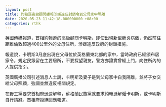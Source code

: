 ```yaml
---
layout: post
title: 約翰遜高級顧問據報涉嫌違反封鎖令到父母家中隔離
date: 2020-05-23 11:42:18.000000000 +08:00
categories: rthk
---
```


英國傳媒報道，首相約翰遜的高級顧問卡明斯，即使出現新型肺炎病徵，仍然前往距離倫敦超過400公里外的父母住所，涉嫌違反政府的封鎖措施。

報道說，卡明斯3月底出現在父母位於英格蘭東北部的家中，當時政府已經頒布居家令，規定民眾留在主要居所，不要探望親友，警方亦證實曾經上門，向住所內的人提供指引。

英國廣播公司引述消息人士說，卡明斯及妻子是到父母家中自我隔離，並將子女交給父母照顧，強調並無違反相關規定。

在野工黨要求首相府迅速解釋，蘇格蘭民族黨就要求約翰遜解僱卡明斯，或卡明斯自行請辭。首相府拒絕回應報道。
